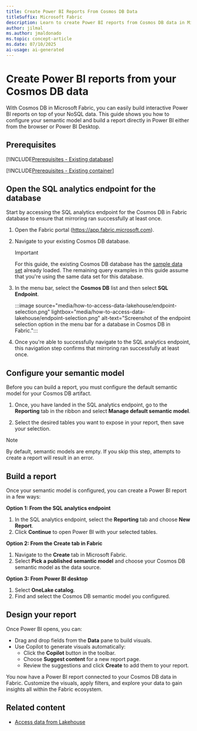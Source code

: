 ```yaml
---
title: Create Power BI Reports From Cosmos DB Data
titleSuffix: Microsoft Fabric
description: Learn to create Power BI reports from Cosmos DB data in Microsoft Fabric.
author: jilmal
ms.author: jmaldonado
ms.topic: concept-article
ms.date: 07/10/2025
ai-usage: ai-generated
---
```


# Create Power BI reports from your Cosmos DB data

With Cosmos DB in Microsoft Fabric, you can easily build interactive Power BI reports on top of your NoSQL data. This guide shows you how to configure your semantic model and build a report directly in Power BI either from the browser or Power BI Desktop.

## Prerequisites

[!INCLUDE[Prerequisites - Existing database](includes/prerequisite-existing-database.md)]

[!INCLUDE[Prerequisites - Existing container](includes/prerequisite-existing-container.md)]

## Open the SQL analytics endpoint for the database

Start by accessing the SQL analytics endpoint for the Cosmos DB in Fabric database to ensure that mirroring ran successfully at least once.

1. Open the Fabric portal (<https://app.fabric.microsoft.com>).

1. Navigate to your existing Cosmos DB database.

    > [!IMPORTANT]
    > For this guide, the existing Cosmos DB database has the [sample data set](sample-data.md) already loaded. The remaining query examples in this guide assume that you're using the same data set for this database.

1. In the menu bar, select the **Cosmos DB** list and then select **SQL Endpoint**.

    :::image source="media/how-to-access-data-lakehouse/endpoint-selection.png" lightbox="media/how-to-access-data-lakehouse/endpoint-selection.png" alt-text="Screenshot of the endpoint selection option in the menu bar for a database in Cosmos DB in Fabric.":::

1. Once you're able to successfully navigate to the SQL analytics endpoint, this navigation step confirms that mirroring ran successfully at least once.

## Configure your semantic model

Before you can build a report, you must configure the default semantic model for your Cosmos DB artifact.

1. Once, you have landed in the SQL analytics endpoint, go to the **Reporting** tab in the ribbon and select **Manage default semantic model**.

2. Select the desired tables you want to expose in your report, then save your selection.

> [!NOTE]
> By default, semantic models are empty. If you skip this step, attempts to create a report will result in an error.

## Build a report

Once your semantic model is configured, you can create a Power BI report in a few ways:

**Option 1: From the SQL analytics endpoint**

1. In the SQL analytics endpoint, select the **Reporting** tab and choose **New Report**.
2. Click **Continue** to open Power BI with your selected tables.

**Option 2: From the Create tab in Fabric**

1. Navigate to the **Create** tab in Microsoft Fabric.
2. Select **Pick a published semantic model** and choose your Cosmos DB semantic model as the data source.

**Option 3: From Power BI desktop**

1. Select **OneLake catalog**.
2. Find and select the Cosmos DB semantic model you configured.

## Design your report

Once Power BI opens, you can:
 - Drag and drop fields from the **Data** pane to build visuals.
 - Use Copilot to generate visuals automatically:
   - Click the **Copilot** button in the toolbar.
   - Choose **Suggest content** for a new report page.
   - Review the suggestions and click **Create** to add them to your report. 

You now have a Power BI report connected to your Cosmos DB data in Fabric. Customize the visuals, apply filters, and explore your data to gain insights all within the Fabric ecosystem.

## Related content

* [Access data from Lakehouse](how-to-access-data-lakehouse.md)
